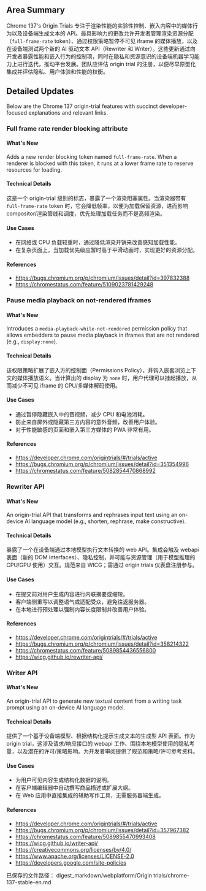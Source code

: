 ## Area Summary

Chrome 137's Origin Trials 专注于渲染性能的实验性控制、嵌入内容中的媒体行为以及设备端生成文本的 API。最具影响力的更改允许开发者管理渲染资源分配（`full-frame-rate` token）、通过权限策略暂停不可见 iframe 的媒体播放，以及在设备端测试两个新的 AI 驱动文本 API（Rewriter 和 Writer）。这些更新通过向开发者暴露性能和嵌入行为的控制项，同时在隐私和资源意识的设备端机器学习能力上进行迭代，推动平台发展。团队应评估 origin trial 的注册，以便尽早原型化集成并评估隐私、用户体验和性能的权衡。

## Detailed Updates

Below are the Chrome 137 origin-trial features with succinct developer-focused explanations and relevant links.

### Full frame rate render blocking attribute

#### What's New
Adds a new render blocking token named `full-frame-rate`. When a renderer is blocked with this token, it runs at a lower frame rate to reserve resources for loading.

#### Technical Details
这是一个 origin-trial 级别的标志，暴露了一个渲染阻塞属性。当渲染器带有 `full-frame-rate` token 时，它会降低帧率，以便为加载保留资源，进而影响 compositor/渲染管线和调度，优先处理加载任务而不是高频渲染。

#### Use Cases
- 在网络或 CPU 负载较重时，通过降低渲染开销来改善感知加载性能。
- 在复杂页面上，当加载优先级应暂时高于平滑动画时，实现更好的资源分配。

#### References
- https://bugs.chromium.org/p/chromium/issues/detail?id=397832388
- https://chromestatus.com/feature/5109023781429248

### Pause media playback on not-rendered iframes

#### What's New
Introduces a `media-playback-while-not-rendered` permission policy that allows embedders to pause media playback in iframes that are not rendered (e.g., `display:none`).

#### Technical Details
该权限策略扩展了嵌入方的控制面（Permissions Policy），并钩入嵌套浏览上下文的媒体播放语义。当计算出的 display 为 `none` 时，用户代理可以挂起播放，从而减少不可见 iframe 的 CPU/多媒体解码使用。

#### Use Cases
- 通过暂停隐藏嵌入中的音视频，减少 CPU 和电池消耗。
- 防止来自屏外或隐藏第三方内容的意外音频，改善用户体验。
- 对于性能敏感的页面和嵌入第三方媒体的 PWA 非常有用。

#### References
- https://developer.chrome.com/origintrials/#/trials/active
- https://bugs.chromium.org/p/chromium/issues/detail?id=351354996
- https://chromestatus.com/feature/5082854470868992

### Rewriter API

#### What's New
An origin-trial API that transforms and rephrases input text using an on-device AI language model (e.g., shorten, rephrase, make constructive).

#### Technical Details
暴露了一个在设备端通过本地模型执行文本转换的 web API。集成会触及 webapi 表面（新的 DOM interfaces）、隐私控制，并可能与资源管理（用于模型推理的 CPU/GPU 使用）交互。规范来自 WICG；需通过 origin trials 仪表盘注册参与。

#### Use Cases
- 在提交前对用户生成内容进行内联摘要或缩短。
- 客户端侧重写以调整语气或适配受众，避免往返服务器。
- 在本地进行预处理以强制内容长度限制并改善用户体验。

#### References
- https://developer.chrome.com/origintrials/#/trials/active
- https://bugs.chromium.org/p/chromium/issues/detail?id=358214322
- https://chromestatus.com/feature/5089854436556800
- https://wicg.github.io/rewriter-api/

### Writer API

#### What's New
An origin-trial API to generate new textual content from a writing task prompt using an on-device AI language model.

#### Technical Details
提供了一个基于设备端模型、根据结构化提示生成文本的生成型 API 表面。作为 origin trial，这涉及请求/响应接口的 webapi 工作、围绕本地模型使用的隐私考量，以及潜在的许可/策略影响。为开发者审阅提供了规范和策略/许可参考资料。

#### Use Cases
- 为用户可见内容生成结构化数据的说明。
- 在客户端编辑器中自动撰写商品描述或扩展大纲。
- 在 Web 应用中直接集成的辅助写作工具，无需服务器端生成。

#### References
- https://developer.chrome.com/origintrials/#/trials/active
- https://bugs.chromium.org/p/chromium/issues/detail?id=357967382
- https://chromestatus.com/feature/5089855470993408
- https://wicg.github.io/writer-api/
- https://creativecommons.org/licenses/by/4.0/
- https://www.apache.org/licenses/LICENSE-2.0
- https://developers.google.com/site-policies

已保存的文件路径：
digest_markdown/webplatform/Origin trials/chrome-137-stable-en.md
